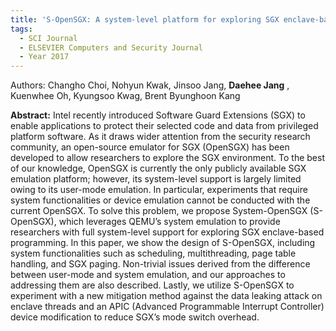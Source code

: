 ```yaml
---
title: 'S-OpenSGX: A system-level platform for exploring SGX enclave-based computing'
tags:
  - SCI Journal
  - ELSEVIER Computers and Security Journal
  - Year 2017
---
```

Authors: Changho Choi, Nohyun Kwak, Jinsoo Jang, **Daehee Jang** , Kuenwhee Oh, Kyungsoo Kwag, Brent Byunghoon Kang<br>
<!--more-->
**Abstract:**
Intel recently introduced Software Guard Extensions (SGX) to enable applications to protect
their selected code and data from privileged platform software. As it draws wider attention from the security research community, an open-source emulator for SGX (OpenSGX)
has been developed to allow researchers to explore the SGX environment. To the best of
our knowledge, OpenSGX is currently the only publicly available SGX emulation platform;
however, its system-level support is largely limited owing to its user-mode emulation. In
particular, experiments that require system functionalities or device emulation cannot be
conducted with the current OpenSGX. To solve this problem, we propose System-OpenSGX
(S-OpenSGX), which leverages QEMU’s system emulation to provide researchers with full
system-level support for exploring SGX enclave-based programming. In this paper, we show
the design of S-OpenSGX, including system functionalities such as scheduling, multithreading, page table handling, and SGX paging. Non-trivial issues derived from the difference
between user-mode and system emulation, and our approaches to addressing them are also
described. Lastly, we utilize S-OpenSGX to experiment with a new mitigation method against
the data leaking attack on enclave threads and an APIC (Advanced Programmable Interrupt Controller) device modification to reduce SGX’s mode switch overhead.


